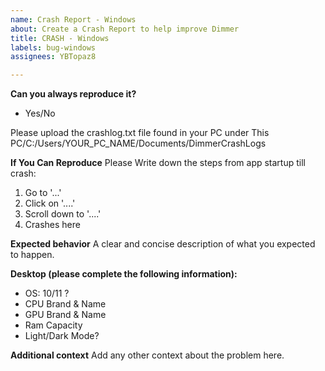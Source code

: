 ```yaml
---
name: Crash Report - Windows
about: Create a Crash Report to help improve Dimmer
title: CRASH - Windows
labels: bug-windows
assignees: YBTopaz8

---
```


**Can you always reproduce it?**
- Yes/No

Please upload the crashlog.txt file found in your PC under
This PC/C:/Users/YOUR_PC_NAME/Documents/DimmerCrashLogs

**If You Can Reproduce**
Please Write down the steps from app startup till crash:
1. Go to '...'
2. Click on '....'
3. Scroll down to '....'
4. Crashes here

**Expected behavior**
A clear and concise description of what you expected to happen.

**Desktop (please complete the following information):**
 - OS: 10/11 ?
 - CPU Brand & Name
 - GPU Brand & Name
 - Ram Capacity
 - Light/Dark Mode?

**Additional context**
Add any other context about the problem here.
